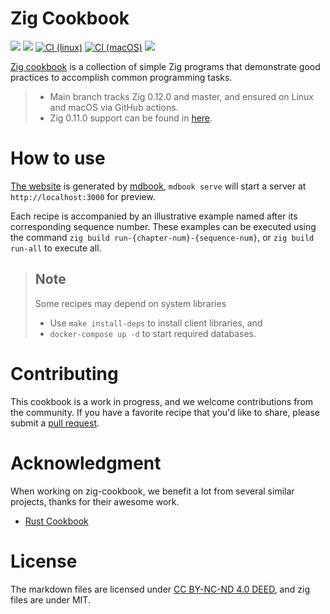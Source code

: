 # Zig Cookbook

[![](https://img.shields.io/discord/1155469703846834187?label=Chat%20on%20Discord)](https://discord.gg/bAehMGPb2R)
[![](https://img.shields.io/github/stars/zigcc/zig-cookbook?style=square&color=#30a14e)](https://github.com/zigcc/zig-cookbook/stargazers)
[![CI (linux)](https://github.com/zigcc/zig-cookbook/actions/workflows/linux.yml/badge.svg)](https://github.com/zigcc/zig-cookbook/actions/workflows/linux.yml)
[![CI (macOS)](https://github.com/zigcc/zig-cookbook/actions/workflows/macos.yml/badge.svg)](https://github.com/zigcc/zig-cookbook/actions/workflows/macos.yml)
[![](https://github.com/zigcc/zig-cookbook/actions/workflows/pages.yml/badge.svg)](https://github.com/zigcc/zig-cookbook/actions/workflows/pages.yml)

[Zig cookbook](https://github.com/zigcc/zig-cookbook) is a collection of simple Zig programs that demonstrate good practices to accomplish common programming tasks.

> - Main branch tracks Zig 0.12.0 and master, and ensured on Linux and macOS via GitHub actions.
> - Zig 0.11.0 support can be found in [here](https://github.com/zigcc/zig-cookbook/tree/0.11.0).

# How to use

[The website](https://cookbook.ziglang.cc/) is generated by [mdbook](https://rust-lang.github.io/mdBook/), `mdbook serve` will start a server at `http://localhost:3000` for preview.

Each recipe is accompanied by an illustrative example named after its corresponding sequence number. These examples can be executed using the command `zig build run-{chapter-num}-{sequence-num}`, or `zig build run-all` to execute all.

> ## Note
> Some recipes may depend on system libraries
> - Use `make install-deps` to install client libraries, and
> - `docker-compose up -d` to start required databases.

# Contributing

This cookbook is a work in progress, and we welcome contributions from the community. If you have a favorite recipe that you'd like to share, please submit a [pull request](https://github.com/zigcc/zig-cookbook/pulls).

# Acknowledgment

When working on zig-cookbook, we benefit a lot from several similar projects, thanks for their awesome work.

- [Rust Cookbook](https://github.com/rust-lang-nursery/rust-cookbook)

# License

The markdown files are licensed under [CC BY-NC-ND 4.0 DEED](https://creativecommons.org/licenses/by-nc-nd/4.0/), and zig files are under MIT.
